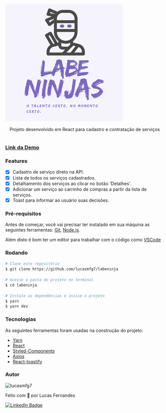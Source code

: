 ![Labeninjas](src/assets/labeninjas.png)

<p align="center">Projeto desenvolvido em React para cadastro e contratação de serviços</p>

#

### [Link da Demo](https://overrated-hospital.surge.sh/)

### Features

- [x] Cadastro de serviço direto na API.
- [x] Lista de todos os serviços cadastrados.
- [x] Detalhamento dos serviços ao clicar no botão 'Detalhes'.
- [x] Adicionar um serviço ao carrinho de compras a partir da lista de serviços.
- [x] Toast para informar ao usuário suas decisões.

### Pré-requisitos

Antes de começar, você vai precisar ter instalado em sua máquina as seguintes ferramentas:
[Git](https://git-scm.com), [Node.js](https://nodejs.org/en/).

Além disto é bom ter um editor para trabalhar com o código como [VSCode](https://code.visualstudio.com/)

### Rodando

```bash
# Clone este repositório
$ git clone https://github.com/lucasmfg7/labeninja

# Acesse a pasta do projeto no terminal
$ cd labeninja

# Instale as dependências e inicie o projeto
$ yarn
$ yarn dev
```

### Tecnologias

As seguintes ferramentas foram usadas na construção do projeto:

- [Yarn](https://yarnpkg.com/)
- [React](https://pt-br.reactjs.org/)
- [Styled-Components](https://styled-components.com/)
- [Axios](https://axios-http.com/)
- [React-toastify](https://fkhadra.github.io/react-toastify/introduction)

### Autor

<img alt="lucasmfg7" title="lucasmfg7" src="https://avatars.githubusercontent.com/u/95872678?v=4" width="100px" />

<br>

Feito com 💙 por Lucas Fernandes

[![LinkedIn Badge](https://img.shields.io/badge/-Lucas_Fernandes-blue?style=flat-square&logo=Linkedin&logoColor=white&link=https://www.linkedin.com/in/lucas-fernandes-b703a3218/)](https://www.linkedin.com/in/lucas-fernandes-b703a3218/)
